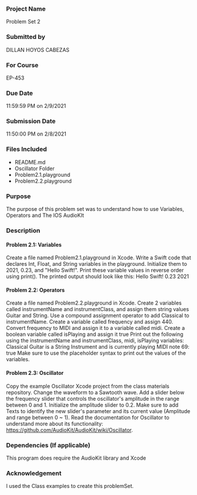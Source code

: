 ### Project Name
Problem Set 2

### Submitted by
DILLAN HOYOS CABEZAS

### For Course
EP-453

### Due Date
11:59:59 PM on 2/9/2021

### Submission Date
11:50:00 PM on 2/8/2021

### Files Included
- README.md 
- Oscillator Folder
- Problem2.1.playground
- Problem2.2.playground

### Purpose
The purpose of this problem set was to understand how to use Variables, Operators and The IOS AudioKIt

### Description

#### Problem 2.1: Variables
Create a file named Problem2.1.playground in Xcode.
Write a Swift code that declares Int, Float, and String variables in the playground. Initialize them to 2021, 0.23, and "Hello Swift!". Print these variable values in reverse order using print(). The printed output should look like this:
Hello Swift! 0.23 2021


#### Problem 2.2: Operators
Create a file named Problem2.2.playground in Xcode.
Create 2 variables called instrumentName and instrumentClass, and assign them string values Guitar and String.
Use a compound assignment operator to add Classical to instrumentName.
Create a variable called frequency and assign 440.
Convert frequency to MIDI and assign it to a variable called midi.
Create a boolean variable called isPlaying and assign it true
Print out the following using the instrumentName and instrumentClass, midi, isPlaying variables:
    Classical Guitar is a String Instrument and is currently playing MIDI note 69: true
Make sure to use the placeholder syntax to print out the values of the variables.

#### Problem 2.3: Oscillator
Copy the example Oscillator Xcode project from the class materials repository.
Change the waveform to a Sawtooth wave.
Add a slider below the frequency slider that controls the oscillator's amplitude in the range between 0 and 1.
Initialize the amplitude slider to 0.2.
Make sure to add Texts to identify the new slider's parameter and its current value (Amplitude and range between 0 ~ 1).
Read the documentation for Oscillator to understand more about its functionality: https://github.com/AudioKit/AudioKit/wiki/Oscillator.

### Dependencies (If applicable)
This program does require the AudioKit library and Xcode
	
### Acknowledgement
I used the Class examples to create this problemSet.